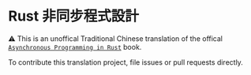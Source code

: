 # Rust 非同步程式設計

:warning: This is an unoffical Traditional Chinese translation of the offical [`Asynchronous Programming in Rust`] book.

To contribute this translation project, file issues or pull requests directly.

[`Asynchronous Programming in Rust`]: https://rust-lang.github.io/async-book
